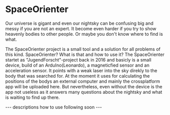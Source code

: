 # SpaceOrienter

Our universe is gigant and even our nightsky can be confusing big and messy if you are not an expert.
It become even harder if you try to show heavenly bodies to other people. 
Or maybe you don't know where to find is what.

The SpaceOrienter project is a small tool and a solution for all problems of this kind.
SpaceOrienter? What is that and how to use it?
The SpaceOrienter startet as "JugendForscht"-project back in 2016 and basicly is a small device, build of an ArduIno(Leonardo), a magneticfied sensor and an acceleration sensor. It points with a weak laser into the sky direkly to the body that was searched for. At the moment it uses for calculating the positions of the bodys an external computer and mainly the crossplatform app will be uploaded here.
But nevertheless, even without the device is the app not useless as it answers many questions about the nightsky and what is waiting to find up there.

--- descriptions how to use following soon ---
